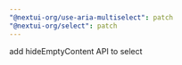 ```yaml
---
"@nextui-org/use-aria-multiselect": patch
"@nextui-org/select": patch
---
```


add hideEmptyContent API to select
